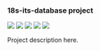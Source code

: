 ### 18s-its-database project

[![](https://travis-ci.org/era7bio/18s-its-database.svg?branch=master)](https://travis-ci.org/era7bio/18s-its-database)
[![](https://img.shields.io/codacy/???.svg)](https://www.codacy.com/app/era7bio/18s-its-database)
[![](https://img.shields.io/github/release/era7bio/18s-its-database.svg)](https://github.com/era7bio/18s-its-database/releases/latest)
[![](https://img.shields.io/badge/license-AGPLv3-blue.svg)](https://tldrlegal.com/license/gnu-affero-general-public-license-v3-%28agpl-3.0%29)
[![](https://img.shields.io/badge/contact-gitter_chat-dd1054.svg)](https://gitter.im/era7bio/18s-its-database)

Project description here.
